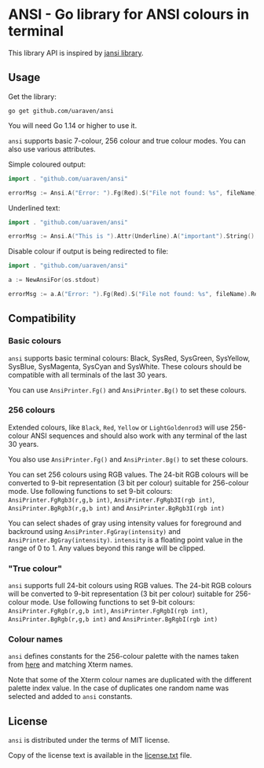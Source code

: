 # ANSI - Go library for ANSI colours in terminal

This library API is inspired by [jansi library](https://github.com/fusesource/jansi).

## Usage

Get the library:

    go get github.com/uaraven/ansi

You will need Go 1.14 or higher to use it.

`ansi` supports basic 7-colour, 256 colour and true colour modes. You can also use various attributes.

Simple coloured output:

```go
import . "github.com/uaraven/ansi"

errorMsg := Ansi.A("Error: ").Fg(Red).S("File not found: %s", fileName).Reset().A("Try a different name").String()

```

Underlined text:
```go
import . "github.com/uaraven/ansi"

errorMsg := Ansi.A("This is ").Attr(Underline).A("important").String()

```

Disable colour if output is being redirected to file:

```go
import . "github.com/uaraven/ansi"

a := NewAnsiFor(os.stdout)

errorMsg := a.A("Error: ").Fg(Red).S("File not found: %s", fileName).Reset().A("Try a different name").String()
```

## Compatibility

### Basic colours

`ansi` supports basic terminal colours: Black, SysRed, SysGreen, SysYellow, SysBlue, SysMagenta, SysCyan and SysWhite.
These colours should be compatible with all terminals of the last 30 years.

You can use `AnsiPrinter.Fg()` and `AnsiPrinter.Bg()` to set these colours.

### 256 colours

Extended colours, like `Black`, `Red`, `Yellow` or `LightGoldenrod3` will use 256-colour ANSI sequences and should also 
work with any terminal of the last 30 years.

You also use `AnsiPrinter.Fg()` and `AnsiPrinter.Bg()` to set these colours.

You can set 256 colours using RGB values. 
The 24-bit RGB colours will be converted to 9-bit representation (3 bit per colour) suitable for 256-colour mode. 
Use following functions to set 9-bit colours: `AnsiPrinter.FgRgb3(r,g,b int)`, `AnsiPrinter.FgRgb3I(rgb int)`, `AnsiPrinter.BgRgb3(r,g,b int)` and `AnsiPrinter.BgRgb3I(rgb int)`

You can select shades of gray using intensity values for foreground and backround using 
`AnsiPrinter.FgGray(intensity)` and `AnsiPrinter.BgGray(intensity)`. `intensity` is a floating point value in the range
of 0 to 1. Any values beyond this range will be clipped.

### "True colour"

`ansi` supports full 24-bit colours using RGB values. The 24-bit RGB colours will be converted to 9-bit representation
(3 bit per colour) suitable for 256-colour mode.
Use following functions to set 9-bit colours: `AnsiPrinter.FgRgb(r,g,b int)`, `AnsiPrinter.FgRgbI(rgb int)`, `AnsiPrinter.BgRgb(r,g,b int)` and `AnsiPrinter.BgRgbI(rgb int)` 

### Colour names

`ansi` defines constants for the 256-colour palette with the names taken from [here](https://www.ditig.com/256-colors-cheat-sheet) and
matching Xterm names.

Note that some of the Xterm colour names are duplicated with the different palette index value. In the case of duplicates
one random name was selected and added to `ansi` constants.


## License

`ansi` is distributed under the terms of MIT license.

Copy of the license text is available in the [license.txt](license.txt) file.